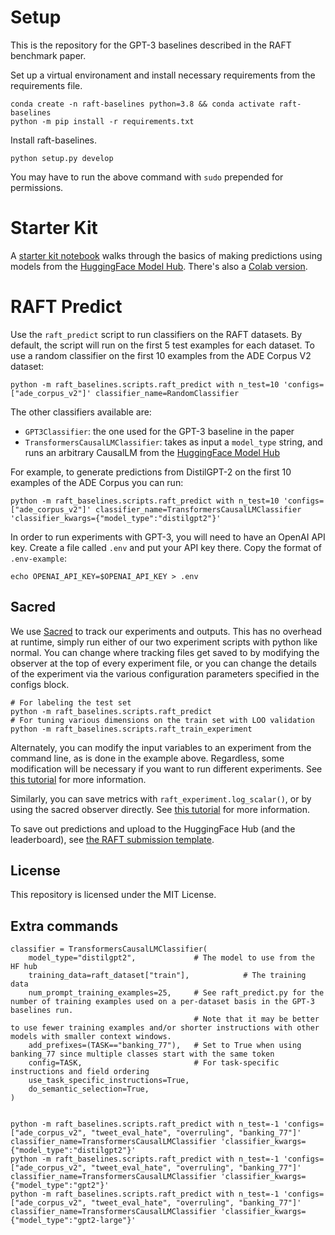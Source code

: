 # Setup

This is the repository for the GPT-3 baselines described in the RAFT benchmark paper.

Set up a virtual environament and install necessary requirements from the requirements file.

```buildoutcfg
conda create -n raft-baselines python=3.8 && conda activate raft-baselines
python -m pip install -r requirements.txt
```

Install raft-baselines.

```buildoutcfg
python setup.py develop
```

You may have to run the above command with `sudo` prepended for permissions.

# Starter Kit

A [starter kit notebook](src/raft_baselines/scripts/starter_kit.ipynb) walks through the basics of making predictions using models from the [HuggingFace Model Hub](https://huggingface.co/models?pipeline_tag=text-generation&sort=downloads). There's also a [Colab version](https://colab.research.google.com/drive/1TQtHG-Wf2CgYGSD9e7_uJWIdiK5HNniV).

# RAFT Predict

Use the `raft_predict` script to run classifiers on the RAFT datasets. By default, the script will run on the first 5 test examples for each dataset. To use a random classifier on the first 10 examples from the ADE Corpus V2 dataset:

```buildoutcfg
python -m raft_baselines.scripts.raft_predict with n_test=10 'configs=["ade_corpus_v2"]' classifier_name=RandomClassifier
```

The other classifiers available are:

- `GPT3Classifier`: the one used for the GPT-3 baseline in the paper
- `TransformersCausalLMClassifier`: takes as input a `model_type` string, and runs an arbitrary CausalLM from the [HuggingFace Model Hub](https://huggingface.co/models?pipeline_tag=text-generation&sort=downloads)

For example, to generate predictions from DistilGPT-2 on the first 10 examples of the ADE Corpus you can run:

```buildoutcfg
python -m raft_baselines.scripts.raft_predict with n_test=10 'configs=["ade_corpus_v2"]' classifier_name=TransformersCausalLMClassifier 'classifier_kwargs={"model_type":"distilgpt2"}'
```

In order to run experiments with GPT-3, you will need to have an OpenAI API key. Create a file called `.env` and put your API key there. Copy the format of `.env-example`:

```buildoutcfg
echo OPENAI_API_KEY=$OPENAI_API_KEY > .env
```

## Sacred

We use [Sacred](https://github.com/IDSIA/sacred) to track our experiments and outputs. This has no overhead at runtime, simply run either of our two experiment scripts with python like normal. You can change where tracking files get saved to by modifying the observer at the top of every experiment file, or you can change the details of the experiment via the various configuration parameters specified in the configs block.

```buildoutcfg
# For labeling the test set
python -m raft_baselines.scripts.raft_predict
# For tuning various dimensions on the train set with LOO validation
python -m raft_baselines.scripts.raft_train_experiment
```

Alternately, you can modify the input variables to an experiment from the command line, as is done in the example above. Regardless, some modification will be necessary if you want to run different experiments. See [this tutorial](https://sacred.readthedocs.io/en/stable/configuration.html) for more information.

Similarly, you can save metrics with `raft_experiment.log_scalar()`, or by using the sacred observer directly. See [this tutorial](https://sacred.readthedocs.io/en/stable/collected_information.html) for more information.

To save out predictions and upload to the HuggingFace Hub (and the leaderboard), see [the RAFT submission template](https://huggingface.co/datasets/ought/raft-submission).

## License

This repository is licensed under the MIT License.

## Extra commands

```
classifier = TransformersCausalLMClassifier(
    model_type="distilgpt2",             # The model to use from the HF hub
    training_data=raft_dataset["train"],            # The training data
    num_prompt_training_examples=25,     # See raft_predict.py for the number of training examples used on a per-dataset basis in the GPT-3 baselines run.
                                         # Note that it may be better to use fewer training examples and/or shorter instructions with other models with smaller context windows.
    add_prefixes=(TASK=="banking_77"),   # Set to True when using banking_77 since multiple classes start with the same token
    config=TASK,                         # For task-specific instructions and field ordering
    use_task_specific_instructions=True,
    do_semantic_selection=True,
)


python -m raft_baselines.scripts.raft_predict with n_test=-1 'configs=["ade_corpus_v2", "tweet_eval_hate", "overruling", "banking_77"]' classifier_name=TransformersCausalLMClassifier 'classifier_kwargs={"model_type":"distilgpt2"}'
python -m raft_baselines.scripts.raft_predict with n_test=-1 'configs=["ade_corpus_v2", "tweet_eval_hate", "overruling", "banking_77"]' classifier_name=TransformersCausalLMClassifier 'classifier_kwargs={"model_type":"gpt2"}'
python -m raft_baselines.scripts.raft_predict with n_test=-1 'configs=["ade_corpus_v2", "tweet_eval_hate", "overruling", "banking_77"]' classifier_name=TransformersCausalLMClassifier 'classifier_kwargs={"model_type":"gpt2-large"}'

```
